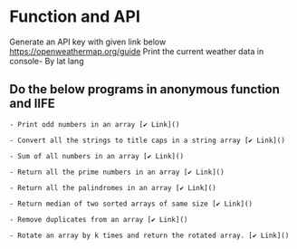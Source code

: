 # Function and API

Generate an API key with given link below https://openweathermap.org/guide Print the current weather data in console- By lat lang 

## Do the below programs in anonymous function and IIFE

    - Print odd numbers in an array [✔ Link]()

    - Convert all the strings to title caps in a string array [✔ Link]()

    - Sum of all numbers in an array [✔ Link]()

    - Return all the prime numbers in an array [✔ Link]()

    - Return all the palindromes in an array [✔ Link]()

    - Return median of two sorted arrays of same size [✔ Link]()

    - Remove duplicates from an array [✔ Link]()

    - Rotate an array by k times and return the rotated array. [✔ Link]()